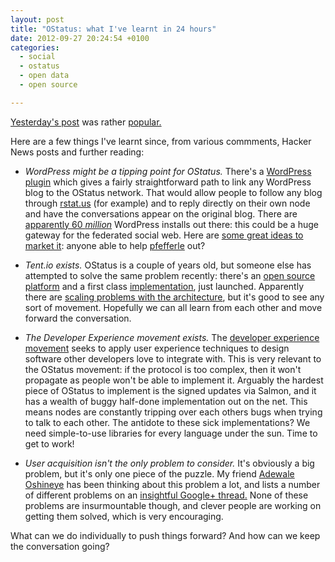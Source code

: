 ```yaml
---
layout: post
title: "OStatus: what I've learnt in 24 hours"
date: 2012-09-27 20:24:54 +0100
categories:
  - social
  - ostatus
  - open data
  - open source

---
```


[Yesterday's post](/2012/09/ostatus-like-twitter-but-open/) was rather [popular.](http://news.ycombinator.com/item?id=4574858)

Here are a few things I've learnt since, from various commments, Hacker News posts and further reading:

* *WordPress might be a tipping point for OStatus.* There's a [WordPress plugin](http://wordpress.org/extend/plugins/ostatus-for-wordpress/) which gives a fairly straightforward path to link any WordPress blog to the OStatus network. That would allow people to follow any blog through [rstat.us](http://rstat.us) (for example) and to reply directly on their own node and have the conversations appear on the original blog. There are [apparently 60 <i>million</i>](http://news.ycombinator.com/item?id=4575016) WordPress installs out there: this could be a huge gateway for the federated social web. Here are [some great ideas to market it](http://news.ycombinator.com/item?id=4575054): anyone able to help [pfefferle](http://profiles.wordpress.org/pfefferle/) out?

* *Tent.io exists.* OStatus is a couple of years old, but someone else has attempted to solve the same problem recently: there's an [open source platform](http://tent.io) and a first class [implementation](http://tent.is), just launched. Apparently there are [scaling problems with the architecture](http://chrismdp.com/2012/09/ostatus-like-twitter-but-open/#comment-663156881), but it's good to see any sort of movement. Hopefully we can all learn from each other and move forward the conversation.

* *The Developer Experience movement exists.* The [developer experience movement](http://blog.oshineye.com/2011/05/what-is-devexp.html) seeks to apply user experience techniques to design software other developers love to integrate with. This is very relevant to the OStatus movement: if the protocol is too complex, then it won't propagate as people won't be able to implement it. Arguably the hardest piece of OStatus to implement is the signed updates via Salmon, and it has a wealth of buggy half-done implementation out on the net. This means nodes are constantly tripping over each others bugs when trying to talk to each other. The antidote to these sick implementations? We need simple-to-use libraries for every language under the sun. Time to get to work!

* *User acquisition isn't the only problem to consider.* It's obviously a big problem, but it's only one piece of the puzzle. My friend [Adewale Oshineye](https://plus.google.com/+AdeOshineye) has been thinking about this problem a lot, and lists a number of different problems on an [insightful Google+ thread.](https://plus.google.com/105037104815911535953/posts/RZY3SPcCndz) None of these problems are insurmountable though, and clever people are working on getting them solved, which is very encouraging.

What can we do individually to push things forward? And how can we keep the conversation going?

